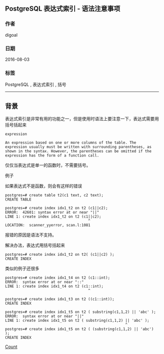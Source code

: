 ## PostgreSQL 表达式索引 - 语法注意事项  
                                                                          
### 作者                                                                              
digoal                                                                              
                                                                          
### 日期                                                                              
2016-08-03                                                                          
                                                                          
### 标签                                                                              
PostgreSQL , 表达式索引 , 括号               
                                                                          
----                                                                              
                                                                          
## 背景  
表达式索引是非常有用的功能之一，但是使用时语法上要注意一下，表达式需要用括号括起来      
  
```  
expression  
  
An expression based on one or more columns of the table. The expression usually must be written with surrounding parentheses, as shown in the syntax. However, the parentheses can be omitted if the expression has the form of a function call.  
```  
  
仅仅当表达式是单一的函数时，不需要括号。     
    
例子    
  
如果表达式不是函数，则会有这样的错误    
  
```  
postgres=# create table t2(c1 text, c2 text);  
CREATE TABLE  
  
postgres=# create index idx1_t2 on t2 (c1||c2);  
ERROR:  42601: syntax error at or near "||"  
LINE 1: create index idx1_t2 on t2 (c1||c2);  
                                      ^  
LOCATION:  scanner_yyerror, scan.l:1081  
```  
    
报错的原因是语法不支持。    
  
解决办法，表达式用括号括起来    
  
```  
postgres=# create index idx1_t2 on t2( (c1||c2) );  
CREATE INDEX  
```  
    
类似的例子还很多    
  
```  
postgres=# create index idx1_t4 on t2 (c1::int);  
ERROR:  syntax error at or near "::"  
LINE 1: create index idx1_t4 on t2 (c1::int);  
                                      ^  
  
postgres=# create index idx1_t3 on t2 ((c1::int));  
CREATE INDEX  
  
postgres=# create index idx1_t5 on t2 ( substring(c1,1,2) || 'abc' );  
ERROR:  syntax error at or near "||"  
LINE 1: create index idx1_t5 on t2 ( substring(c1,1,2) || 'abc' );  
                                                       ^  
postgres=# create index idx1_t5 on t2 ( (substring(c1,1,2) || 'abc') );  
CREATE INDEX  
```  
                                                                          
[Count](http://info.flagcounter.com/h9V1)                                                                              
                            
                        
